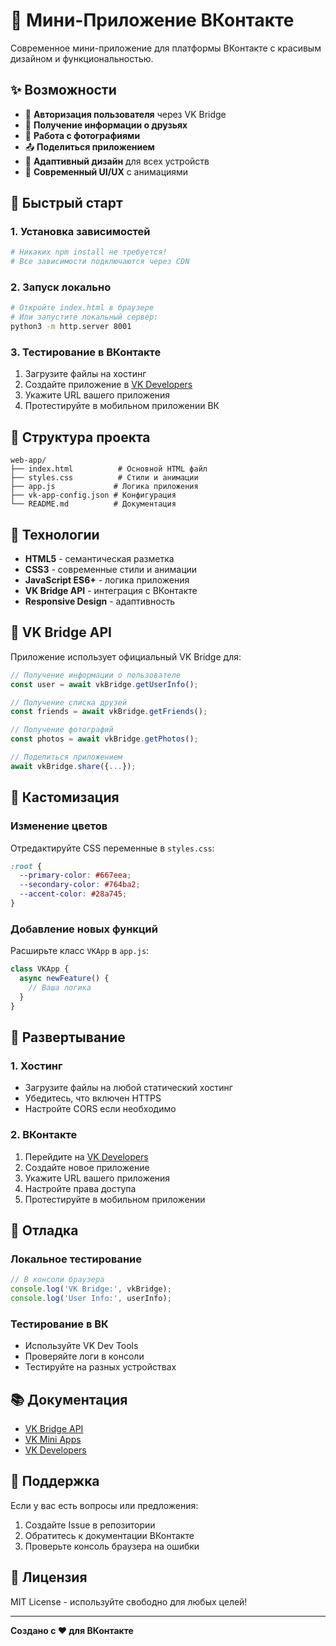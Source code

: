 # 🎯 Мини-Приложение ВКонтакте

Современное мини-приложение для платформы ВКонтакте с красивым дизайном и функциональностью.

## ✨ Возможности

- 🔐 **Авторизация пользователя** через VK Bridge
- 👥 **Получение информации о друзьях**
- 📸 **Работа с фотографиями**
- 📤 **Поделиться приложением**
- 📱 **Адаптивный дизайн** для всех устройств
- 🎨 **Современный UI/UX** с анимациями

## 🚀 Быстрый старт

### 1. Установка зависимостей
```bash
# Никаких npm install не требуется!
# Все зависимости подключаются через CDN
```

### 2. Запуск локально
```bash
# Откройте index.html в браузере
# Или запустите локальный сервер:
python3 -m http.server 8001
```

### 3. Тестирование в ВКонтакте
1. Загрузите файлы на хостинг
2. Создайте приложение в [VK Developers](https://vk.com/dev)
3. Укажите URL вашего приложения
4. Протестируйте в мобильном приложении ВК

## 📁 Структура проекта

```
web-app/
├── index.html          # Основной HTML файл
├── styles.css          # Стили и анимации
├── app.js             # Логика приложения
├── vk-app-config.json # Конфигурация
└── README.md          # Документация
```

## 🔧 Технологии

- **HTML5** - семантическая разметка
- **CSS3** - современные стили и анимации
- **JavaScript ES6+** - логика приложения
- **VK Bridge API** - интеграция с ВКонтакте
- **Responsive Design** - адаптивность

## 📱 VK Bridge API

Приложение использует официальный VK Bridge для:

```javascript
// Получение информации о пользователе
const user = await vkBridge.getUserInfo();

// Получение списка друзей
const friends = await vkBridge.getFriends();

// Получение фотографий
const photos = await vkBridge.getPhotos();

// Поделиться приложением
await vkBridge.share({...});
```

## 🎨 Кастомизация

### Изменение цветов
Отредактируйте CSS переменные в `styles.css`:

```css
:root {
  --primary-color: #667eea;
  --secondary-color: #764ba2;
  --accent-color: #28a745;
}
```

### Добавление новых функций
Расширьте класс `VKApp` в `app.js`:

```javascript
class VKApp {
  async newFeature() {
    // Ваша логика
  }
}
```

## 🚀 Развертывание

### 1. Хостинг
- Загрузите файлы на любой статический хостинг
- Убедитесь, что включен HTTPS
- Настройте CORS если необходимо

### 2. ВКонтакте
1. Перейдите на [VK Developers](https://vk.com/dev)
2. Создайте новое приложение
3. Укажите URL вашего приложения
4. Настройте права доступа
5. Протестируйте в мобильном приложении

## 🐛 Отладка

### Локальное тестирование
```javascript
// В консоли браузера
console.log('VK Bridge:', vkBridge);
console.log('User Info:', userInfo);
```

### Тестирование в ВК
- Используйте VK Dev Tools
- Проверяйте логи в консоли
- Тестируйте на разных устройствах

## 📚 Документация

- [VK Bridge API](https://vk.com/dev/vk_bridge)
- [VK Mini Apps](https://vk.com/dev/mini_apps)
- [VK Developers](https://vk.com/dev)

## 🤝 Поддержка

Если у вас есть вопросы или предложения:
1. Создайте Issue в репозитории
2. Обратитесь к документации ВКонтакте
3. Проверьте консоль браузера на ошибки

## 📄 Лицензия

MIT License - используйте свободно для любых целей!

---

**Создано с ❤️ для ВКонтакте** 